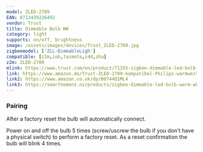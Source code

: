 ```yaml
---
model: ZLED-2709
EAN: 8713439226492
vendor: Trust
title: Dimmable Bulb WW
category: light
supports: on/off, brightness
image: /assets/images/devices/Trust_ZLED-2709.jpg
zigbeemodel: ['ZLL-DimmableLigh']
compatible: [z2m,iob,tasmota,z4d,zha]
z2m: ZLED-2709
mlink: https://www.trust.com/en/product/71155-zigbee-dimmable-led-bulb-zled-2709
link: https://www.amazon.de/Trust-ZLED-2709-kompatibel-Philips-warmwei%C3%9Fes/dp/B0744Q1ML4
link2: https://www.amazon.co.uk/dp/B0744Q1ML4
link3: https://smarthomenz.nz/products/zigbee-dimmable-led-bulb-warm-white
---
```

### Pairing
After a factory reset the bulb will automatically connect.

Power on and off the bulb 5 times (screw/uscrew the bulb if you don't have a physical switch)
to perform a factory reset.
As a reset confirmation the bulb will blink 4 times.
